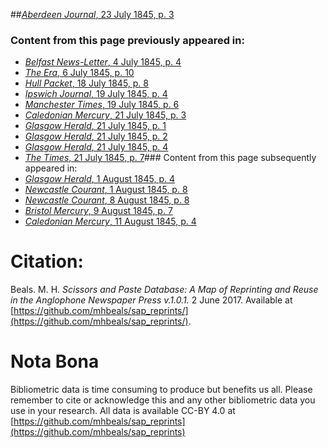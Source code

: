 ##[*Aberdeen Journal*, 23 July 1845, p. 3](https://mhbeals.github.io/sap_html/Aberdeen-Journal/Aberdeen-Journal-23-July-1845-p-3)

### Content from this page previously appeared in:
+ [*Belfast News-Letter*, 4 July 1845, p. 4](https://mhbeals.github.io/sap_html/Belfast-News-Letter/Belfast-News-Letter-4-July-1845-p-4)
+ [*The Era*, 6 July 1845, p. 10](https://mhbeals.github.io/sap_html/The-Era/The-Era-6-July-1845-p-10)
+ [*Hull Packet*, 18 July 1845, p. 8](https://mhbeals.github.io/sap_html/Hull-Packet/Hull-Packet-18-July-1845-p-8)
+ [*Ipswich Journal*, 19 July 1845, p. 4](https://mhbeals.github.io/sap_html/Ipswich-Journal/Ipswich-Journal-19-July-1845-p-4)
+ [*Manchester Times*, 19 July 1845, p. 6](https://mhbeals.github.io/sap_html/Manchester-Times/Manchester-Times-19-July-1845-p-6)
+ [*Caledonian Mercury*, 21 July 1845, p. 3](https://mhbeals.github.io/sap_html/Caledonian-Mercury/Caledonian-Mercury-21-July-1845-p-3)
+ [*Glasgow Herald*, 21 July 1845, p. 1](https://mhbeals.github.io/sap_html/Glasgow-Herald/Glasgow-Herald-21-July-1845-p-1)
+ [*Glasgow Herald*, 21 July 1845, p. 2](https://mhbeals.github.io/sap_html/Glasgow-Herald/Glasgow-Herald-21-July-1845-p-2)
+ [*Glasgow Herald*, 21 July 1845, p. 4](https://mhbeals.github.io/sap_html/Glasgow-Herald/Glasgow-Herald-21-July-1845-p-4)
+ [*The Times*, 21 July 1845, p. 7](https://mhbeals.github.io/sap_html/The-Times/The-Times-21-July-1845-p-7)### Content from this page subsequently appeared in:
+ [*Glasgow Herald*, 1 August 1845, p. 4](https://mhbeals.github.io/sap_html/Glasgow-Herald/Glasgow-Herald-1-August-1845-p-4)
+ [*Newcastle Courant*, 1 August 1845, p. 8](https://mhbeals.github.io/sap_html/Newcastle-Courant/Newcastle-Courant-1-August-1845-p-8)
+ [*Newcastle Courant*, 8 August 1845, p. 8](https://mhbeals.github.io/sap_html/Newcastle-Courant/Newcastle-Courant-8-August-1845-p-8)
+ [*Bristol Mercury*, 9 August 1845, p. 7](https://mhbeals.github.io/sap_html/Bristol-Mercury/Bristol-Mercury-9-August-1845-p-7)
+ [*Caledonian Mercury*, 11 August 1845, p. 4](https://mhbeals.github.io/sap_html/Caledonian-Mercury/Caledonian-Mercury-11-August-1845-p-4)
                    
# Citation: 

Beals. M. H. *Scissors and Paste Database: A Map of Reprinting and Reuse in the Anglophone Newspaper Press v.1.0.1.* 2 June 2017. Available at [https://github.com/mhbeals/sap_reprints/](https://github.com/mhbeals/sap_reprints/). 
                    
# Nota Bona

Bibliometric data is time consuming to produce but benefits us all. Please remember to cite or acknowledge this and any other bibliometric data you use in your research. All data is available CC-BY 4.0 at [https://github.com/mhbeals/sap_reprints](https://github.com/mhbeals/sap_reprints)